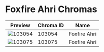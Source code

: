 # Foxfire Ahri Chromas



| Preview | Chroma ID | Name |
|---------|-----------|------|
| ![103054](https://raw.communitydragon.org/latest/plugins/rcp-be-lol-game-data/global/default/v1/champion-chroma-images/103/103054.png) | 103054 | Foxfire Ahri |
| ![103075](https://raw.communitydragon.org/latest/plugins/rcp-be-lol-game-data/global/default/v1/champion-chroma-images/103/103075.png) | 103075 | Foxfire Ahri |